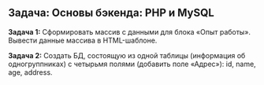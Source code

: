 ## Задача: Основы бэкенда: PHP и MySQL

**Задача 1:** Cформировать массив с данными для блока «Опыт работы». Вывести данные массива в HTML-шаблоне.

**Задача 2:** Cоздать БД, состоящую из одной таблицы (информация об одногруппниках) с четырьмя полями (добавить поле «Адрес»): id, name, age, address.


